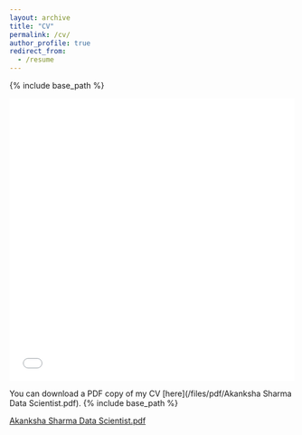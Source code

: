 ```yaml
---
layout: archive
title: "CV"
permalink: /cv/
author_profile: true
redirect_from:
  - /resume
---
```



{% include base_path %}

<iframe src="/files/pdf/Akanksha Sharma Data Scientist.pdf" width="100%" height="500" frameborder="no" border="0" marginwidth="0" marginheight="0"></iframe>

You can download a PDF copy of my CV [here](/files/pdf/Akanksha Sharma Data Scientist.pdf).
{% include base_path %}

[Akanksha Sharma Data Scientist.pdf](https://github.com/akankshasharmadid/akankshasharmadid.github.io/files/11299823/Akanksha.Sharma.Data.Scientist.pdf)
